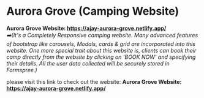 # Aurora Grove (Camping Website)

**Aurora Grove Website: https://ajay-aurora-grove.netlify.app/**  
_:arrow_right:(It's a Completely Responsive camping website. Many advanced features of bootstrap like carousels, Modals, cards & grid are incorporated into this website. One more special trait about this website is, clients can book their camp directly from the website by clicking on 'BOOK NOW' and specifying their details. All the user data collected will be securely stored in Formspree.)_  

please visit this link to check out the website: **Aurora Grove Website: https://ajay-aurora-grove.netlify.app/**  
